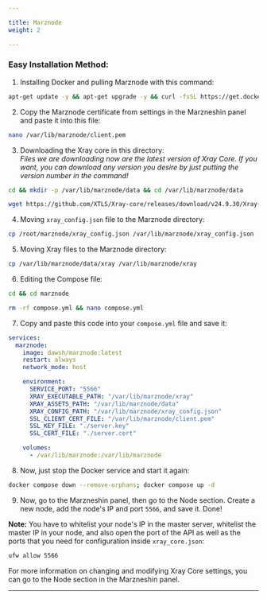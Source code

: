 ```yaml
---

title: Marznode  
weight: 2

---
```


### Easy Installation Method:

1. Installing Docker and pulling Marznode with this command:

```bash
apt-get update -y && apt-get upgrade -y && curl -fsSL https://get.docker.com | sh && git clone https://github.com/khodedawsh/marznode && cd marznode && docker compose up -d
```

2. Copy the Marznode certificate from settings in the Marzneshin panel and paste it into this file:

```bash
nano /var/lib/marznode/client.pem
```

3. Downloading the Xray core in this directory:  
   *Files we are downloading now are the latest version of Xray Core. If you want, you can download any version you desire by just putting the version number in the command!*

```bash
cd && mkdir -p /var/lib/marznode/data && cd /var/lib/marznode/data
```

```bash
wget https://github.com/XTLS/Xray-core/releases/download/v24.9.30/Xray-linux-64.zip && unzip Xray-linux-64.zip && rm Xray-linux-64.zip
```

4. Moving `xray_config.json` file to the Marznode directory:

```bash
cp /root/marznode/xray_config.json /var/lib/marznode/xray_config.json
```

5. Moving Xray files to the Marznode directory:

```bash
cp /var/lib/marznode/data/xray /var/lib/marznode/xray
```

6. Editing the Compose file:

```bash
cd && cd marznode
```

```bash
rm -rf compose.yml && nano compose.yml
```

7. Copy and paste this code into your `compose.yml` file and save it:

```yaml
services:
  marznode:
    image: dawsh/marznode:latest
    restart: always
    network_mode: host

    environment:
      SERVICE_PORT: "5566"
      XRAY_EXECUTABLE_PATH: "/var/lib/marznode/xray"
      XRAY_ASSETS_PATH: "/var/lib/marznode/data"
      XRAY_CONFIG_PATH: "/var/lib/marznode/xray_config.json"
      SSL_CLIENT_CERT_FILE: "/var/lib/marznode/client.pem"
      SSL_KEY_FILE: "./server.key"
      SSL_CERT_FILE: "./server.cert"

    volumes:
      - /var/lib/marznode:/var/lib/marznode
```

8. Now, just stop the Docker service and start it again:

```bash
docker compose down --remove-orphans; docker compose up -d
```

9. Now, go to the Marzneshin panel, then go to the Node section. Create a new node, add the node's IP and port `5566`, and save it. Done!

**Note:** You have to whitelist your node's IP in the master server, whitelist the master IP in your node, and also open the port of the API as well as the ports that you need for configuration inside `xray_core.json`:

```bash
ufw allow 5566
```

For more information on changing and modifying Xray Core settings, you can go to the Node section in the Marzneshin panel.

---
